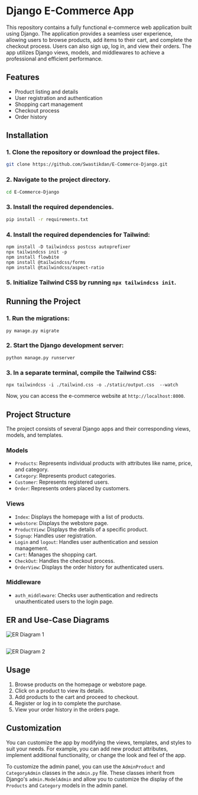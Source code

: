 
# Django E-Commerce App

This repository contains a fully functional e-commerce web application built using Django. The application provides a seamless user experience, allowing users to browse products, add items to their cart, and complete the checkout process. Users can also sign up, log in, and view their orders. The app utilizes Django views, models, and middlewares to achieve a professional and efficient performance.

## Features
- Product listing and details
- User registration and authentication
- Shopping cart management
- Checkout process
- Order history

## Installation

 ### 1. Clone the repository or download the project files.


```bash
git clone https://github.com/Swastikdan/E-Commerce-Django.git

```
 ### 2. Navigate to the project directory.
```bash
cd E-Commerce-Django

```
### 3. Install the required dependencies.
```bash
pip install -r requirements.txt

```

### 4. Install the required dependencies for Tailwind:

   ```
   npm install -D tailwindcss postcss autoprefixer
   npx tailwindcss init -p
   npm install flowbite
   npm install @tailwindcss/forms
   npm install @tailwindcss/aspect-ratio
   ```

### 5. Initialize Tailwind CSS by running `npx tailwindcss init`.

## Running the Project

### 1. Run the migrations:

   ```
   py manage.py migrate
   ```

### 2. Start the Django development server:

   ```
   python manage.py runserver
   ```

### 3. In a separate terminal, compile the Tailwind CSS:

   ```
  npx tailwindcss -i ./tailwind.css -o ./static/output.css  --watch
   ```

Now, you can access the e-commerce website at `http://localhost:8000`.


## Project Structure
The project consists of several Django apps and their corresponding views, models, and templates.

### Models
 - `Products`: Represents individual products with attributes like name, price, and category.
 - `Category`: Represents product categories.
 - `Customer`: Represents registered users.
 - `Order`: Represents orders placed by customers.
### Views
- `Index`: Displays the homepage with a list of products.
- `webstore`: Displays the webstore page.
- `ProductView`: Displays the details of a specific product.
- `Signup`: Handles user registration.
- `Login` and `logout`: Handles user authentication and session management.
- `Cart`: Manages the shopping cart.
- `CheckOut`: Handles the checkout process.
- `OrderView`: Displays the order history for authenticated users.
### Middleware
- `auth_middleware`: Checks user authentication and redirects unauthenticated users to the login page.

## ER and Use-Case Diagrams

![ER Diagram 1](https://ik.imagekit.io/swastik/ERDIAGRAM_AbWX9ho3-.jpg?updatedAt=1683300452141)

## 


![ER Diagram 2](https://ik.imagekit.io/swastik/o9RChwVA_4x_ZYbPH7a_8.jpg?updatedAt=1683300453692)

## Usage
 1. Browse products on the homepage or webstore page.
 2. Click on a product to view its details.
 3. Add products to the cart and proceed to checkout.
 4. Register or log in to complete the purchase.
 5. View your order history in the orders page.

## Customization

You can customize the app by modifying the views, templates, and styles to suit your needs. For example, you can add new product attributes, implement additional functionality, or change the look and feel of the app.

To customize the admin panel, you can use the `AdminProduct` and `CategoryAdmin` classes in the `admin.py` file. These classes inherit from Django's `admin.ModelAdmin` and allow you to customize the display of the `Products` and `Category` models in the admin panel.
